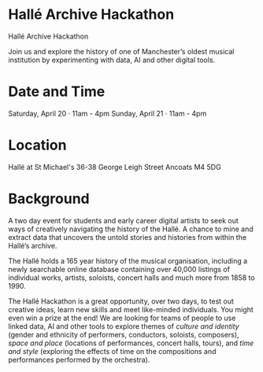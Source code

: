 # Hallé Archive Hackathon
Hallé Archive Hackathon

Join us and explore the history of one of Manchester’s oldest musical institution by experimenting with data, AI and other digital tools.

# Date and Time
Saturday, April 20 · 11am - 4pm
Sunday, April 21 · 11am - 4pm

# Location
Hallé at St Michael's
36-38 George Leigh Street Ancoats M4 5DG

# Background

A two day event for students and early career digital artists to seek out ways of creatively navigating the history of the Hallé. A chance to mine and extract data that uncovers the untold stories and histories from within the Hallé’s archive.

The Hallé holds a 165 year history of the musical organisation, including a newly searchable online database containing over 40,000 listings of individual works, artists, soloists, concert halls and much more from 1858 to 1990.

The Hallé Hackathon is a great opportunity, over two days, to test out creative ideas, learn new skills and meet like-minded individuals. You might even win a prize at the end!
We are looking for teams of people to use linked data, AI and other tools to explore themes of *culture and identity* (gender and ethnicity of performers, conductors, soloists, composers), *space and place* (locations of performances, concert halls, tours), and *time and style* (exploring the effects of time on the compositions and performances performed by the orchestra).
